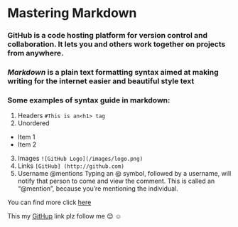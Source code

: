 # **Mastering Markdown**
### GitHub is a code hosting platform for version control and collaboration. It lets you and others work together on projects from anywhere.
### *Markdown* is a plain text formatting syntax aimed at making writing for the internet easier and beautiful style text 
### Some examples of syntax guide in markdown:
1. Headers ```#This is an<h1> tag```
2. Unordered
* Item 1
* Item 2
3. Images ```![GitHub Logo](/images/logo.png)```
4. Links ```[GitHub] (http://github.com)```
5. Username @mentions Typing an @ symbol, followed by a username, will notify that person to come and view the comment. This is called an “@mention”, because you’re mentioning the individual.

You can find more click [here](https://guides.github.com/features/mastering-markdown/)

This my [GitHup](https://github.com/Halakhamayseh) link plz follow me :blush: :relaxed:

